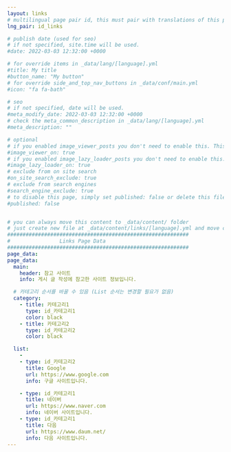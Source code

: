 ```yaml
---
layout: links
# multilingual page pair id, this must pair with translations of this page. (This name must be unique)
lng_pair: id_links

# publish date (used for seo)
# if not specified, site.time will be used.
#date: 2022-03-03 12:32:00 +0000

# for override items in _data/lang/[language].yml
#title: My title
#button_name: "My button"
# for override side_and_top_nav_buttons in _data/conf/main.yml
#icon: "fa fa-bath"

# seo
# if not specified, date will be used.
#meta_modify_date: 2022-03-03 12:32:00 +0000
# check the meta_common_description in _data/lang/[language].yml
#meta_description: ""

# optional
# if you enabled image_viewer_posts you don't need to enable this. This is only if image_viewer_posts = false
#image_viewer_on: true
# if you enabled image_lazy_loader_posts you don't need to enable this. This is only if image_lazy_loader_posts = false
#image_lazy_loader_on: true
# exclude from on site search
#on_site_search_exclude: true
# exclude from search engines
#search_engine_exclude: true
# to disable this page, simply set published: false or delete this file
#published: false


# you can always move this content to _data/content/ folder
# just create new file at _data/content/links/[language].yml and move content below.
###########################################################
#                Links Page Data
###########################################################
page_data:
page_data:
  main:
    header: 참고 사이트
    info: 게시 글 작성에 참고한 사이트 정보입니다.

  # 카테고리 순서를 바꿀 수 있음 (List 순서는 변경할 필요가 없음)
  category:
    - title: 카테고리1
      type: id_카테고리1
      color: black
    - title: 카테고리2
      type: id_카테고리2
      color: black

  list:
    -
    - type: id_카테고리2
      title: Google
      url: https://www.google.com
      info: 구글 사이트입니다.

    - type: id_카테고리1
      title: 네이버
      url: https://www.naver.com
      info: 네이버 사이트입니다.
    - type: id_카테고리1
      title: 다음
      url: https://www.daum.net/
      info: 다음 사이트입니다.
---
```

